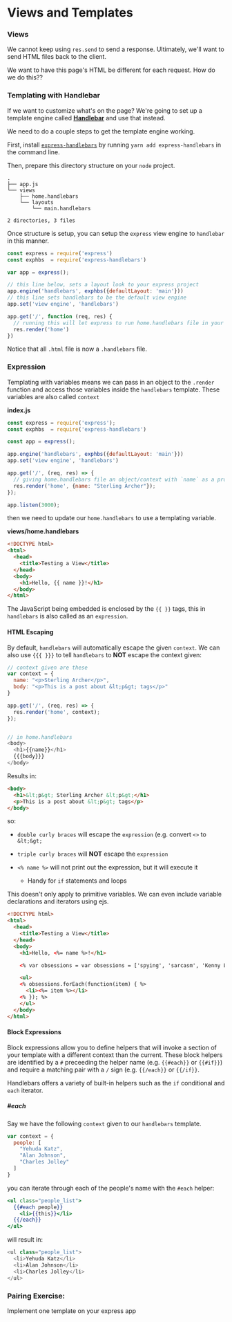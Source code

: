 # Views and Templates

### Views

We cannot keep using `res.send` to send a response. Ultimately, we'll want to send HTML files back to the client.

We want to have this page's HTML be different for each request. How do we do this??

### Templating with Handlebar

If we want to customize what's on the page? We're going to set up a template engine called **[Handlebar](http://handlebarsjs.com/)** and use that instead.

We need to do a couple steps to get the template engine working.

First, install [`express-handlebars`](https://github.com/ericf/express-handlebars) by running `yarn add express-handlebars` in the command line.

Then, prepare this directory structure on your `node` project.

```
.
├── app.js
└── views
    ├── home.handlebars
    └── layouts
        └── main.handlebars

2 directories, 3 files
```

Once structure is setup, you can setup the `express` view engine to `handlebar` in this manner.

```javascript
const express = require('express')
const exphbs  = require('express-handlebars')

var app = express();

// this line below, sets a layout look to your express project
app.engine('handlebars', exphbs({defaultLayout: 'main'}))
// this line sets handlebars to be the default view engine
app.set('view engine', 'handlebars')

app.get('/', function (req, res) {
  // running this will let express to run home.handlebars file in your views folder
  res.render('home')
})
```

Notice that all `.html` file is now a `.handlebars` file.

### Expression

Templating with variables means we can pass in an object to the `.render` function and access those variables inside the `handlebars` template. These variables are also called `context`

**index.js**

```js
const express = require('express');
const exphbs  = require('express-handlebars')

const app = express();

app.engine('handlebars', exphbs({defaultLayout: 'main'}))
app.set('view engine', 'handlebars')

app.get('/', (req, res) => {
  // giving home.handlebars file an object/context with `name` as a property
  res.render('home', {name: "Sterling Archer"});
});

app.listen(3000);
```

then we need to update our `home.handlebars` to use a templating variable.

**views/home.handlebars**
```html
<!DOCTYPE html>
<html>
  <head>
    <title>Testing a View</title>
  </head>
  <body>
    <h1>Hello, {{ name }}!</h1>
  </body>
</html>
```

The JavaScript being embedded is enclosed by the `{{ }}` tags, this in `handlebars` is also called as an `expression`. 

#### HTML Escaping
By default, `handlebars` will automatically escape the given `context`. We can also use `{{{ }}}` to tell `handlebars` to **NOT** escape the context given:

```js
// context given are these 
var context = {
  name: "<p>Sterling Archer</p>",
  body: "<p>This is a post about &lt;p&gt; tags</p>"
}

app.get('/', (req, res) => {
  res.render('home', context);
});


// in home.handlebars
<body>
  <h1>{{name}}</h1>
  {{{body}}}
</body>
```

Results in:

```html
<body>
  <h1>&lt;p&gt; Sterling Archer &lt;p&gt;</h1>
  <p>This is a post about &lt;p&gt; tags</p>
</body>
```

so:

* `double curly braces` will escape the `expression` (e.g. convert `<>` to `&lt;&gt;`
* `triple curly braces` will **NOT** escape the `expression`


* `<% name %>` will not print out the expression, but it will execute it
  * Handy for `if` statements and loops

This doesn't only apply to primitive variables. We can even include variable declarations and iterators using ejs.

```html
<!DOCTYPE html>
<html>
  <head>
    <title>Testing a View</title>
  </head>
  <body>
    <h1>Hello, <%= name %>!</h1>

    <% var obsessions = var obsessions = ['spying', 'sarcasm', 'Kenny Loggins']; %>

    <ul>
    <% obsessions.forEach(function(item) { %>
      <li><%= item %></li>
    <% }); %>
    </ul>
  </body>
</html>
```

#### Block Expressions

Block expressions allow you to define helpers that will invoke a section of your template with a different context than the current. These block helpers are identified by a `#` preceeding the helper name (e.g. `{{#each}}` or `{{#if}}`) and require a matching pair with a `/` sign (e.g. `{{/each}}` or ``{{/if}}``.

Handlebars offers a variety of built-in helpers such as the `if` conditional and `each` iterator.

##### #each 
Say we have the following `context` given to our `handlebars` template.
```js
var context = {
  people: [
    "Yehuda Katz",
    "Alan Johnson",
    "Charles Jolley"
  ]
}
```
you can iterate through each of the people's name with the `#each` helper:

```handlebars
<ul class="people_list">
  {{#each people}}
    <li>{{this}}</li>
  {{/each}}
</ul>
```
will result in:
```js
<ul class="people_list">
  <li>Yehuda Katz</li>
  <li>Alan Johnson</li>
  <li>Charles Jolley</li>
</ul>
```

### Pairing Exercise:
Implement one template on your express app
